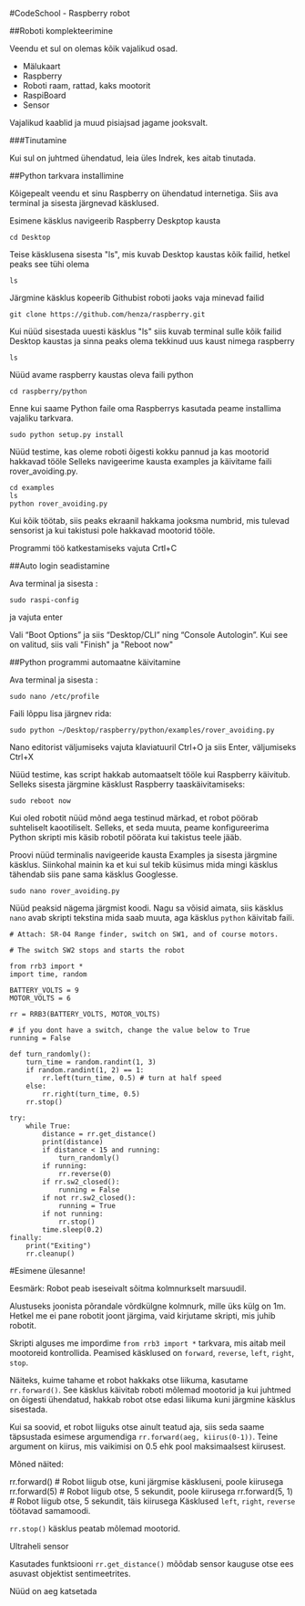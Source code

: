 #CodeSchool - Raspberry robot 

##Roboti komplekteerimine

Veendu et sul on olemas kõik vajalikud osad.

- Mälukaart
- Raspberry
- Roboti raam, rattad, kaks mootorit
- RaspiBoard
- Sensor

Vajalikud kaablid ja muud pisiajsad jagame jooksvalt. 


###Tinutamine

Kui sul on juhtmed ühendatud, leia üles Indrek, kes aitab tinutada. 



##Python tarkvara installimine

Kõigepealt veendu et sinu Raspberry on ühendatud internetiga. Siis ava terminal ja sisesta järgnevad käsklused.

Esimene käsklus navigeerib Raspberry Deskptop kausta
```
cd Desktop
```
Teise käsklusena sisesta "ls", mis kuvab Desktop kaustas kõik failid, hetkel peaks see tühi olema
```
ls
```

Järgmine käsklus kopeerib Githubist roboti jaoks vaja minevad failid
```
git clone https://github.com/henza/raspberry.git
```
Kui nüüd sisestada uuesti käsklus "ls" siis kuvab terminal sulle kõik failid Desktop kaustas ja sinna peaks olema tekkinud uus kaust nimega raspberry
```
ls
```
Nüüd avame raspberry kaustas oleva faili python
```
cd raspberry/python
```
Enne kui saame Python faile oma Raspberrys kasutada peame installima vajaliku tarkvara. 
```
sudo python setup.py install
```
Nüüd testime, kas oleme roboti õigesti kokku pannud ja kas mootorid hakkavad tööle
Selleks navigeerime kausta examples ja käivitame faili rover_avoiding.py. 

```
cd examples
ls
python rover_avoiding.py
```
Kui kõik töötab, siis peaks ekraanil hakkama jooksma numbrid, mis tulevad sensorist ja kui takistusi pole hakkavad mootorid tööle.

Programmi töö katkestamiseks vajuta Crtl+C



##Auto login seadistamine

Ava terminal ja sisesta :
```
sudo raspi-config
```
ja vajuta enter

Vali “Boot Options” ja siis “Desktop/CLI” ning “Console Autologin”. Kui see on valitud, siis vali "Finish" ja "Reboot now"


##Python programmi automaatne käivitamine

Ava terminal ja sisesta :
```
sudo nano /etc/profile
```
Faili lõppu lisa järgnev rida:
```
sudo python ~/Desktop/raspberry/python/examples/rover_avoiding.py
```
Nano editorist väljumiseks vajuta klaviatuuril Ctrl+O ja siis Enter, väljumiseks Ctrl+X


Nüüd testime, kas script hakkab automaatselt tööle kui Raspberry käivitub. Selleks sisesta järgmine käsklust Raspberry taaskäivitamiseks:

```
sudo reboot now
```

Kui oled robotit nüüd mõnd aega testinud märkad, et robot pöörab suhteliselt kaootiliselt. Selleks, et seda muuta, peame konfigureerima Python skripti mis käsib robotil pöörata kui takistus teele jääb. 

Proovi nüüd terminalis navigeeride kausta Examples ja sisesta järgmine käsklus. Siinkohal mainin ka et kui sul tekib küsimus mida mingi käsklus tähendab siis pane sama käsklus Googlesse. 

```
sudo nano rover_avoiding.py
```
Nüüd peaksid nägema järgmist koodi. Nagu sa võisid aimata, siis käsklus `nano` avab skripti tekstina mida saab muuta, aga käsklus `python` käivitab faili.

```
# Attach: SR-04 Range finder, switch on SW1, and of course motors.

# The switch SW2 stops and starts the robot

from rrb3 import *
import time, random

BATTERY_VOLTS = 9
MOTOR_VOLTS = 6

rr = RRB3(BATTERY_VOLTS, MOTOR_VOLTS)

# if you dont have a switch, change the value below to True
running = False

def turn_randomly():
    turn_time = random.randint(1, 3)
    if random.randint(1, 2) == 1:
        rr.left(turn_time, 0.5) # turn at half speed
    else:
        rr.right(turn_time, 0.5)
    rr.stop()

try:
    while True:
        distance = rr.get_distance()
        print(distance)
        if distance < 15 and running:
            turn_randomly()
        if running:
            rr.reverse(0)
        if rr.sw2_closed():
            running = False
        if not rr.sw2_closed():
            running = True
        if not running:
            rr.stop()
        time.sleep(0.2)
finally:
    print("Exiting")
    rr.cleanup()
```

#Esimene ülesanne!

Eesmärk: Robot peab iseseivalt sõitma kolmnurkselt marsuudil. 

Alustuseks joonista põrandale võrdkülgne kolmnurk, mille üks külg on 1m. Hetkel me ei pane robotit joont järgima, vaid kirjutame skripti, mis juhib robotit. 

Skripti alguses me impordime `from rrb3 import *` tarkvara, mis aitab meil mootoreid kontrollida. Peamised käsklused on `forward`, `reverse`, `left`, `right`, `stop`.

Näiteks, kuime tahame et robot hakkaks otse liikuma, kasutame `rr.forward()`. See käsklus käivitab roboti mõlemad mootorid ja kui juhtmed on õigesti ühendatud, hakkab robot otse edasi liikuma kuni järgmine käsklus sisestada. 

Kui sa soovid, et robot liiguks otse ainult teatud aja, siis seda saame täpsustada esimese argumendiga `rr.forward(aeg, kiirus(0-1))`. Teine argument on kiirus, mis vaikimisi on 0.5 ehk pool maksimaalsest kiirusest. 

Mõned näited:

rr.forward()       # Robot liigub otse, kuni järgmise käskluseni, poole kiirusega
rr.forward(5)      # Robot liigub otse, 5 sekundit, poole kiirusega
rr.forward(5, 1)   # Robot liigub otse, 5 sekundit, täis kiirusega
Käsklused `left`, `right`, `reverse` töötavad samamoodi.

`rr.stop()` käsklus peatab mõlemad mootorid.


Ultraheli sensor

Kasutades funktsiooni `rr.get_distance()` mõõdab sensor kauguse otse ees asuvast objektist sentimeetrites.

Nüüd on aeg katsetada
